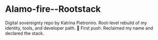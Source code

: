 # Alamo-fire--Rootstack
Digital sovereignty repo by Katrina Pietroniro. Root-level rebuild of my identity, tools, and developer path.
📝 First push. Reclaimed my name and declared the stack.
